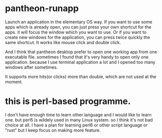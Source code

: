 # pantheon-runapp
  Launch an application in the elementary OS way.
  If you want to use some apps which is already open, you can just press your own shortcut for the apps.
it will focus the window which you want to use.
  Or if you want to create new windows for the application, you can press twice quickly the same shortcut.
  It works like mouse click and double click.
  
  And I think that pantheon desktop prefer to open one working app from one executable file.
  sometimes I found that it's very handy to open only one application. because I use terminal application
a lot and I opened too many windows after sometimes.

  It supports more hits(or clicks) more than double, which are not used at the moment.

# this is perl-based programme.
  I don't have enough time to learn other language and I would like to learn one.
but perl5 is wildely used in many Linux system. so I think it's not bad choice at all.
  I have a plan for learning perl6 or other script language or "rust"
but I keep focus on making more feature.
